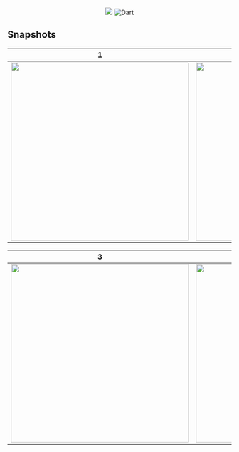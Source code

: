 
<br />
<div align="center">


![](https://img.shields.io/badge/flutter-framework-green?logo=flutter)
![Dart](https://img.shields.io/badge/Dart-Language-blue?logo=dart)



 
</div>




## Snapshots


| 1 | 2                       |
|------|-------------------------------------------|
|<img src="images/Screenshot_٢٠٢٣١٢١٥-٢١١٦٢٣.jpg" width="400">| <img src="images/Screenshot_٢٠٢٣١٢٢١-٢٣٢٤١٣.jpg" width="400"> |


| 3                                      | 4                         |
|---------------------------------------------|----------------------------------------------|
| <img src="image/iPhone 14 & 15 Pro - 1.png" width="400"> | <img src="image/iPhone 14 & 15 Pro - 3.png" width="400"> |



